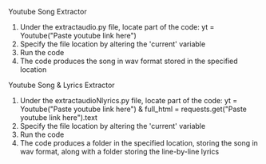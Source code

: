 Youtube Song Extractor
1. Under the extractaudio.py file, locate part of the code: yt = Youtube("Paste youtube link here")
2. Specify the file location by altering the 'current' variable
3. Run the code
4. The code produces the song in wav format stored in the specified location

Youtube Song & Lyrics Extractor
1. Under the extractaudioNlyrics.py file, locate part of the code: yt = Youtube("Paste youtube link here") &
   full_html = requests.get("Paste youtube link here").text
2. Specify the file location by altering the 'current' variable
3. Run the code
4. The code produces a folder in the specified location, storing the song in wav format, along with a folder storing the line-by-line lyrics
